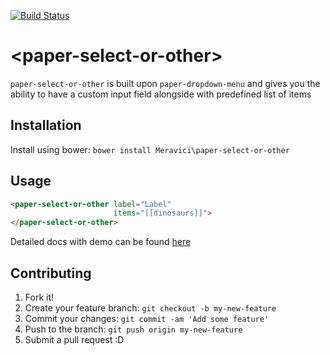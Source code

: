 [![Build Status](https://travis-ci.org/Meravici/paper-select-or-other.svg?branch=master)](https://travis-ci.org/Meravici/paper-select-or-other)
# \<paper-select-or-other\>

`paper-select-or-other` is built upon `paper-dropdown-menu` and gives you the ability to have a custom input field alongside with predefined list of items

## Installation

Install using bower: `bower install Meravici\paper-select-or-other`

## Usage

<!---
```
<custom-element-demo>
  <template is="dom-bind" id="Demo">
    <script src="../webcomponentsjs/webcomponents-lite.js"></script>
    <link rel="import" href="paper-select-or-other.html">
    <next-code-block></next-code-block>
  </template>
  <script>
    Demo.dinosaurs = [
        'allosaurus',
        'brontosaurus',
        'carcharodontosaurus',
        'diplodocus'
    ];
  </script>
</custom-element-demo>
```
-->

```html
<paper-select-or-other label="Label"
                       items="[[dinosaurs]]">
</paper-select-or-other>
```

Detailed docs with demo can be found [here](https://meravici.github.io/paper-select-or-other/components/paper-select-or-other/)

## Contributing

1. Fork it!
2. Create your feature branch: `git checkout -b my-new-feature`
3. Commit your changes: `git commit -am 'Add some feature'`
4. Push to the branch: `git push origin my-new-feature`
5. Submit a pull request :D
